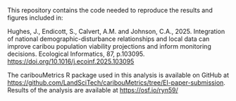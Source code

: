This repository contains the code needed to reproduce the results and figures included in:

Hughes, J., Endicott, S., Calvert, A.M. and Johnson, C.A., 2025. Integration of national demographic-disturbance relationships and local data can improve caribou population viability projections and inform monitoring decisions. Ecological Informatics, 87, p.103095. https://doi.org/10.1016/j.ecoinf.2025.103095

The caribouMetrics R package used in this analysis is available on GitHub at https://github.com/LandSciTech/caribouMetrics/tree/EI-paper-submission.   
Results of the analysis are available at https://osf.io/ryn59/

